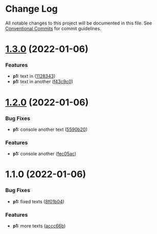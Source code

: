 # Change Log

All notable changes to this project will be documented in this file.
See [Conventional Commits](https://conventionalcommits.org) for commit guidelines.

# [1.3.0](https://github.com/yishayweb/yishay20_monorepo_2/compare/@yishay20/p3@1.2.0...@yishay20/p3@1.3.0) (2022-01-06)


### Features

* **p1:** text in ([1128343](https://github.com/yishayweb/yishay20_monorepo_2/commit/112834320988872fc57d19016df9596cbb533c30))
* **p1:** text in another ([f43c9c0](https://github.com/yishayweb/yishay20_monorepo_2/commit/f43c9c052034ba7a987434fcc01f5bb9d5b48ff1))





# [1.2.0](https://github.com/yishayweb/yishay20_monorepo_2/compare/@yishay20/p3@1.1.0...@yishay20/p3@1.2.0) (2022-01-06)


### Bug Fixes

* **p1:** console another text ([5590b20](https://github.com/yishayweb/yishay20_monorepo_2/commit/5590b20b3d1cb252fc4558feb2e926f82225d951))


### Features

* **p1:** console another ([fec05ac](https://github.com/yishayweb/yishay20_monorepo_2/commit/fec05ac56265bbddf86dc2214b6d2ac8e4cec8c5))





# 1.1.0 (2022-01-06)


### Bug Fixes

* **p1:** fixed texts ([8f01b04](https://github.com/yishayweb/yishay20_monorepo_2/commit/8f01b0403ff9b6f08c912b51c7068408942be7cf))


### Features

* **p1:** more texts ([accc66b](https://github.com/yishayweb/yishay20_monorepo_2/commit/accc66b390d2b90b369fda85349573deb2512e15))
